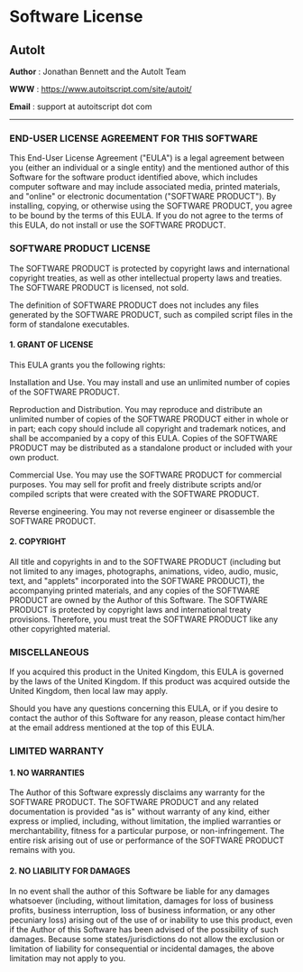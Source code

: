 ﻿# Software License

## AutoIt

**Author** : Jonathan Bennett and the AutoIt Team

**WWW** : https://www.autoitscript.com/site/autoit/

**Email** : support at autoitscript dot com
________________________________________________________

### END-USER LICENSE AGREEMENT FOR THIS SOFTWARE

This End-User License Agreement ("EULA") is a legal agreement between you (either an individual or a single entity) and the mentioned author of this Software for the software product identified above, which includes computer software and may include associated media, printed materials, and "online" or electronic documentation ("SOFTWARE PRODUCT"). By installing, copying, or otherwise using the SOFTWARE PRODUCT, you agree to be bound by the terms of this EULA. If you do not agree to the terms of this EULA, do not install or use the SOFTWARE PRODUCT.



### SOFTWARE PRODUCT LICENSE

The SOFTWARE PRODUCT is protected by copyright laws and international copyright treaties, as well as other intellectual property laws and treaties. The SOFTWARE PRODUCT is licensed, not sold.

The definition of SOFTWARE PRODUCT does not includes any files generated by the SOFTWARE PRODUCT, such as compiled script files in the form of standalone executables.

#### 1. GRANT OF LICENSE

This EULA grants you the following rights:

Installation and Use. You may install and use an unlimited number of copies of the SOFTWARE PRODUCT.

Reproduction and Distribution. You may reproduce and distribute an unlimited number of copies of the SOFTWARE PRODUCT either in whole or in part; each copy should include all copyright and trademark notices, and shall be accompanied by a copy of this EULA. Copies of the SOFTWARE PRODUCT may be distributed as a standalone product or included with your own product.

Commercial Use. You may use the SOFTWARE PRODUCT for commercial purposes. You may sell for profit and freely distribute scripts and/or compiled scripts that were created with the SOFTWARE PRODUCT.

Reverse engineering. You may not reverse engineer or disassemble the SOFTWARE PRODUCT.

#### 2. COPYRIGHT

All title and copyrights in and to the SOFTWARE PRODUCT (including but not limited to any images, photographs, animations, video, audio, music, text, and "applets" incorporated into the SOFTWARE PRODUCT), the accompanying printed materials, and any copies of the SOFTWARE PRODUCT are owned by the Author of this Software. The SOFTWARE PRODUCT is protected by copyright laws and international treaty provisions. Therefore, you must treat the SOFTWARE PRODUCT like any other copyrighted material.



### MISCELLANEOUS

If you acquired this product in the United Kingdom, this EULA is governed by the laws of the United Kingdom. If this product was acquired outside the United Kingdom, then local law may apply.

Should you have any questions concerning this EULA, or if you desire to contact the author of this Software for any reason, please contact him/her at the email address mentioned at the top of this EULA.



### LIMITED WARRANTY

#### 1. NO WARRANTIES

The Author of this Software expressly disclaims any warranty for the SOFTWARE PRODUCT. The SOFTWARE PRODUCT and any related documentation is provided "as is" without warranty of any kind, either express or implied, including, without limitation, the implied warranties or merchantability, fitness for a particular purpose, or non-infringement. The entire risk arising out of use or performance of the SOFTWARE PRODUCT remains with you.

#### 2. NO LIABILITY FOR DAMAGES

In no event shall the author of this Software be liable for any damages whatsoever (including, without limitation, damages for loss of business profits, business interruption, loss of business information, or any other pecuniary loss) arising out of the use of or inability to use this product, even if the Author of this Software has been advised of the possibility of such damages. Because some states/jurisdictions do not allow the exclusion or limitation of liability for consequential or incidental damages, the above limitation may not apply to you.